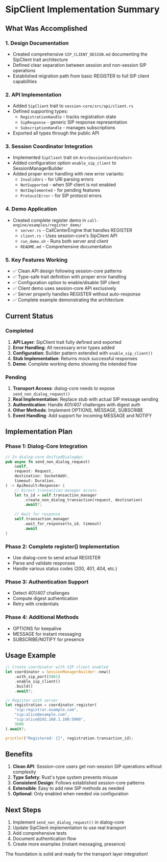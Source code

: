 # SipClient Implementation Summary

## What Was Accomplished

### 1. Design Documentation
- Created comprehensive `SIP_CLIENT_DESIGN.md` documenting the SipClient trait architecture
- Defined clear separation between session and non-session SIP operations
- Established migration path from basic REGISTER to full SIP client capabilities

### 2. API Implementation
- Added `SipClient` trait to `session-core/src/api/client.rs`
- Defined supporting types:
  - `RegistrationHandle` - tracks registration state
  - `SipResponse` - generic SIP response representation
  - `SubscriptionHandle` - manages subscriptions
- Exported all types through the public API

### 3. Session Coordinator Integration
- Implemented `SipClient` trait on `Arc<SessionCoordinator>`
- Added configuration option `enable_sip_client` to SessionManagerBuilder
- Added proper error handling with new error variants:
  - `InvalidUri` - for URI parsing errors
  - `NotSupported` - when SIP client is not enabled
  - `NotImplemented` - for pending features
  - `ProtocolError` - for SIP protocol errors

### 4. Demo Application
- Created complete register demo in `call-engine/examples/register_demo/`
  - `server.rs` - CallCenterEngine that handles REGISTER
  - `client.rs` - Uses session-core's SipClient API
  - `run_demo.sh` - Runs both server and client
  - `README.md` - Comprehensive documentation

### 5. Key Features Working
- ✅ Clean API design following session-core patterns
- ✅ Type-safe trait definition with proper error handling
- ✅ Configuration option to enable/disable SIP client
- ✅ Client demo uses session-core API exclusively
- ✅ Server properly handles REGISTER without auto-response
- ✅ Complete example demonstrating the architecture

## Current Status

### Completed
1. **API Layer**: SipClient trait fully defined and exported
2. **Error Handling**: All necessary error types added
3. **Configuration**: Builder pattern extended with `enable_sip_client()`
4. **Stub Implementation**: Returns mock successful responses
5. **Demo**: Complete working demo showing the intended flow

### Pending
1. **Transport Access**: dialog-core needs to expose `send_non_dialog_request()`
2. **Real Implementation**: Replace stub with actual SIP message sending
3. **Authentication**: Handle 401/407 challenges with digest auth
4. **Other Methods**: Implement OPTIONS, MESSAGE, SUBSCRIBE
5. **Event Handling**: Add support for incoming MESSAGE and NOTIFY

## Implementation Plan

### Phase 1: Dialog-Core Integration
```rust
// In dialog-core UnifiedDialogApi
pub async fn send_non_dialog_request(
    &self,
    request: Request,
    destination: SocketAddr,
    timeout: Duration,
) -> ApiResult<Response> {
    // Direct transaction manager access
    let tx_id = self.transaction_manager
        .create_non_dialog_transaction(request, destination)
        .await?;
    
    // Wait for response
    self.transaction_manager
        .wait_for_response(tx_id, timeout)
        .await
}
```

### Phase 2: Complete register() Implementation
- Use dialog-core to send actual REGISTER
- Parse and validate responses
- Handle various status codes (200, 401, 404, etc.)

### Phase 3: Authentication Support
- Detect 401/407 challenges
- Compute digest authentication
- Retry with credentials

### Phase 4: Additional Methods
- OPTIONS for keepalive
- MESSAGE for instant messaging
- SUBSCRIBE/NOTIFY for presence

## Usage Example

```rust
// Create coordinator with SIP client enabled
let coordinator = SessionManagerBuilder::new()
    .with_sip_port(5061)
    .enable_sip_client()
    .build()
    .await?;

// Register with server
let registration = coordinator.register(
    "sip:registrar.example.com",
    "sip:alice@example.com",
    "sip:alice@192.168.1.100:5060",
    3600
).await?;

println!("Registered: {}", registration.transaction_id);
```

## Benefits

1. **Clean API**: Session-core users get non-session SIP operations without complexity
2. **Type Safety**: Rust's type system prevents misuse
3. **Consistent Design**: Follows established session-core patterns
4. **Extensible**: Easy to add new SIP methods as needed
5. **Optional**: Only enabled when needed via configuration

## Next Steps

1. Implement `send_non_dialog_request()` in dialog-core
2. Update SipClient implementation to use real transport
3. Add comprehensive tests
4. Document authentication flow
5. Create more examples (instant messaging, presence)

The foundation is solid and ready for the transport layer integration! 